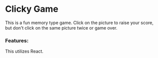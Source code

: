 # Clicky Game

This is a fun memory type game. Click on the picture to raise your score, but don't click on the same picture twice or game over. 

### Features:

This utilizes React.